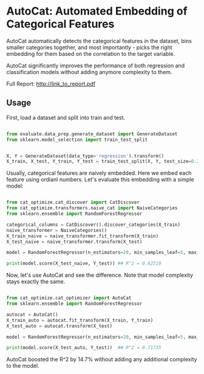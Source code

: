 # AutoCat: Automated Embedding of Categorical Features

AutoCat automatically detects the categorical features in the dataset, bins smaller categories together, 
and most importantly - picks the right embedding for them based on the correlation to the target variable.

AutoCat significantly improves the performance of both regression and classification models without adding anymore complexity
to them.

Full Report:
http://link_to_report.pdf

## Usage

First, load a dataset and split into train and test.

```python

from evaluate.data_prep.generate_dataset import GenerateDataset
from sklearn.model_selection import train_test_split 


X, Y = GenerateDataset(data_type='regression').transform()
X_train, X_test, Y_train, Y_test = train_test_split(X, Y, test_size=0.2)

```

Usually, categorical features are naively embedded. Here we embed each feature using ordianl numbers.
Let's evaluate this embedding with a simple model:

```python

from cat_optimize.cat_discover import CatDiscover
from cat_optimize.transformers.naive_cat import NaiveCategories
from sklearn.ensemble import RandomForestRegressor

categorical_columns = CatDiscover().discover_categories(X_train)
naive_transformer = NaiveCategories()
X_train_naive = naive_transformer.fit_transform(X_train)
X_test_naive = naive_transformer.transform(X_test)

model = RandomForestRegressor(n_estimators=20, min_samples_leaf=5, max_depth=10).fit(X_train_naive, Y_train)

print(model.score(X_test_naive, Y_test)) ## R^2 = 0.62519

```

Now, let's use AutoCat and see the difference. Note that model complexity stays exactly the same.

```python

from cat_optimize.cat_optimizer import AutoCat
from sklearn.ensemble import RandomForestRegressor

autocat = AutoCat()
X_train_auto = autocat.fit_transform(X_train, Y_train)
X_test_auto = autocat.transform(X_test)

model = RandomForestRegressor(n_estimators=20, min_samples_leaf=5, max_depth=10).fit(X_train_auto, Y_train)

print(model.score(X_test_auto, Y_test))  ## R^2 = 0.71735

```
AutoCat boosted the R^2 by 14.7% without adding any additional complexity to the model.